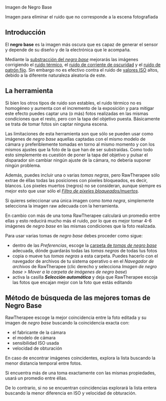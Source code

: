<div class="pagetitle">

Imagen de Negro Base

</div>
<div class="headline">

Imagen para eliminar el ruido que no corresponde a la escena
fotografiada

</div>

## Introducción

El **negro base** es la imagen más oscura que es capaz de generar el
sensor y depende de su diseño y de la electrónica que le acompaña.

Mediante la [substracción del *negro
base*](https://es.wikipedia.org/wiki/Campo_oscuro) mejorarás las
imágenes corrigiendo el [ruido
térmico](https://es.wikipedia.org/wiki/Ruido_de_Johnson-Nyquist), el
[ruido de corriente de
oscuridad](https://es.wikipedia.org/wiki/Corriente_de_oscuridad) y el
[ruido de patrón
fijo](https://es.wikipedia.org/wiki/Sensor_CMOS#Comparación_con_otros_sensores).
Sin embargo no es efectivo contra el ruido de [valores
ISO](https://es.wikipedia.org/wiki/Escala_de_sensibilidad_fotográfica)
altos, debido a la diferente naturaleza aleatoria de este.

## La herramienta

Si bien los otros tipos de ruido son estables, el ruido térmico no es
homogéneo y aumenta con el incremento de la exposición y para mitigar
este efecto puedes captar una (o más) fotos realizadas en las mismas
condiciones que el resto, pero con la tapa del objetivo puesta.
Básicamente se trata de tomar fotos sin captar ninguna escena.

Las limitaciones de esta herramienta son que sólo se pueden usar como
imágenes de *negro base* aquellas captadas con el mismo modelo de cámara
y preferiblemente tomadas en torno al mismo momento y con los mismos
ajustes que la foto de la que han de ser substraídas. Como todo esto
simplemente es cuestión de poner la tapa del objetivo y pulsar el
disparador sin cambiar ningún ajuste de la cámara, no debería suponer
ningún problema.

Además, puedes incluir una o varias *tomas negras*, pero RawTherapee
sólo extrae de éllas todas las posiciones con píxeles bloqueados, es
decir, blancos. Los pixeles muertos (negros) no se consideran, aunque
siempre es mejor esto que usar sólo el [*Filtro de píxeles
bloqueados/muertos*](Preprocessing/es#Filtro_de_píxeles_bloqueados.2Fdañados "wikilink").

Si quieres seleccionar una única imagen como *toma negra*, simplemente
selecciona la imagen raw adecuada con la herramienta.

En cambio con más de una toma RawTherapee calculará un promedio entre
ellas y esto reducirá mucho más el ruido, por lo que es mejor tomar 4-6
imágenes de *negro base* en las mismas condiciones que la foto
realizada.

Para usar varias tomas de *negro base* debes proceder como sigue:

- dentro de las *Preferencias*, escoge la [carpeta de *tomas de negro
  base*](Preferences/es#Carpetas "wikilink") adecuada, dónde guardarás
  todas las *tomas negras* de todas tus fotos
- copia o mueve tus *tomas negras* a esta carpeta. Puedes hacerlo con el
  navegador de archivos de tu sistema operativo o en el *Navegador de
  archivos* de RawTherapee (clic derecho y selecciona *Imagen de negro
  base \> Mover a la carpeta de imágenes de negro base*)
- activa la casilla ***Selección automática*** y deja que RawTherapee
  escoja las fotos que encajan mejor con la foto que estás editando

## Método de búsqueda de las mejores tomas de Negro Base

RawTherapee escoge la mejor coincidencia entre la foto editada y su
imagen de *negro base* buscando la coincidencia exacta con:

- el fabricante de la cámara
- el modelo de cámara
- sensibilidad ISO usada
- velocidad de obturación

En caso de encontrar imágenes coincidentes, explora la lista buscando la
menor distancia temporal entre fotos.

Si encuentra más de una toma exactamente con las mismas propiedades,
usará un promedio entre éllas.

De lo contrario, si no se encuentran coincidencias explorará la lista
entera buscando la menor diferencia en ISO y velocidad de obturación.
